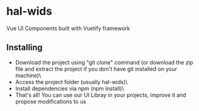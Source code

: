 # hal-wids
Vue UI Components built with Vuetify framework


## Installing
* Download the project using "git clone" command (or download the zip file and extract the project if you don't have git installed on your machine)\
* Access the project folder (usually hal-wids)\
* Install dependencies via npm (npm install)\
* That's all! You can use our UI Libray in your projects, improve it and propose modifications to us
